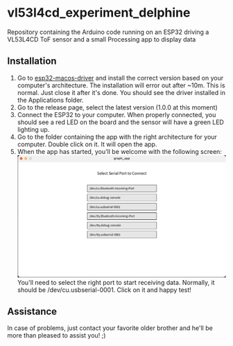 # vl53l4cd_experiment_delphine

Repository containing the Arduino code running on an ESP32 driving a VL53L4CD ToF sensor and a small Processing app to display data


## Installation

1. Go to [esp32-macos-driver](https://www.silabs.com/developer-tools/usb-to-uart-bridge-vcp-drivers) and install the correct version based on your computer's architecture. The installation will error out after ~10m. This is normal. Just close it after it's done. You should see the driver installed in the Applications folder.
2. Go to the release page, select the latest version (1.0.0 at this moment)
3. Connect the ESP32 to your computer. When properly connected, you should see a red LED on the board and the sensor will have a green LED lighting up.
4. Go to the folder containing the app with the right architecture for your computer. Double click on it. It will open the app.
5. When the app has started, you'll be welcome with the following screen:![1742678589176](image/README/1742678589176.png)
   You'll need to select the right port to start receiving data. Normally, it should be /dev/cu.usbserial-0001. Click on it and happy test!


## Assistance

In case of problems, just contact your favorite older brother and he'll be more than pleased to assist you! ;)
